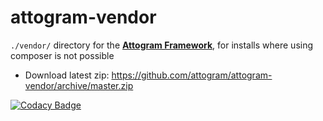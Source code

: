 attogram-vendor
===
`./vendor/` directory for the [**Attogram Framework**](https://github.com/attogram/attogram), for installs where using composer is not possible

* Download latest zip:
 https://github.com/attogram/attogram-vendor/archive/master.zip


[![Codacy Badge](https://api.codacy.com/project/badge/Grade/6dd0d146b55b4e0781317a28f13340ed)](https://www.codacy.com/app/attogram-project/attogram-vendor?utm_source=github.com&amp;utm_medium=referral&amp;utm_content=attogram/attogram-vendor&amp;utm_campaign=Badge_Grade)
